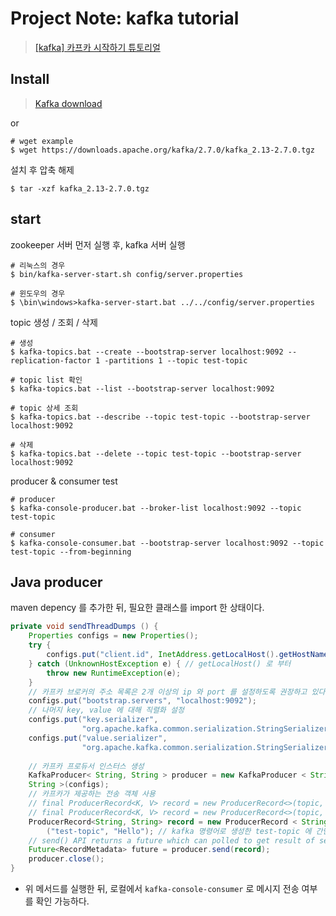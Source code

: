 # Project Note: kafka tutorial

>[[kafka] 카프카 시작하기 튜토리얼](https://devuna.tistory.com/88)

## Install 

>[Kafka download](https://kafka.apache.org/downloads)

or 

```shell
# wget example
$ wget https://downloads.apache.org/kafka/2.7.0/kafka_2.13-2.7.0.tgz
```

설치 후 압축 해제 

```shell
$ tar -xzf kafka_2.13-2.7.0.tgz
```

## start 

zookeeper 서버 먼저 실행 후, kafka 서버 실행

```shell
# 리눅스의 경우 
$ bin/kafka-server-start.sh config/server.properties 

# 윈도우의 경우 
$ \bin\windows>kafka-server-start.bat ../../config/server.properties
```

topic 생성 / 조회 / 삭제 

```shell
# 생성
$ kafka-topics.bat --create --bootstrap-server localhost:9092 --replication-factor 1 -partitions 1 --topic test-topic

# topic list 확인
$ kafka-topics.bat --list --bootstrap-server localhost:9092

# topic 상세 조회 
$ kafka-topics.bat --describe --topic test-topic --bootstrap-server localhost:9092

# 삭제 
$ kafka-topics.bat --delete --topic test-topic --bootstrap-server localhost:9092
```

producer & consumer test

```shell
# producer
$ kafka-console-producer.bat --broker-list localhost:9092 --topic test-topic

# consumer 
$ kafka-console-consumer.bat --bootstrap-server localhost:9092 --topic test-topic --from-beginning
```



## Java producer 

maven depency 를 추가한 뒤, 필요한 클래스를 import 한 상태이다. 

```java
private void sendThreadDumps () {
    Properties configs = new Properties();
    try {
        configs.put("client.id", InetAddress.getLocalHost().getHostName());
    } catch (UnknownHostException e) { // getLocalHost() 로 부터 
        throw new RuntimeException(e);
    }
    // 카프카 브로커의 주소 목록은 2개 이상의 ip 와 port 를 설정하도록 권장하고 있다.
    configs.put("bootstrap.servers", "localhost:9092");
    // 나머지 key, value 에 대해 직렬화 설정
    configs.put("key.serializer",
                "org.apache.kafka.common.serialization.StringSerializer");
    configs.put("value.serializer",
                "org.apache.kafka.common.serialization.StringSerializer");
    
    // 카프카 프로듀서 인스터스 생성
    KafkaProducer< String, String > producer = new KafkaProducer < String,
    String >(configs);
    // 카프카가 제공하는 전송 객체 사용
    // final ProducerRecord<K, V> record = new ProducerRecord<>(topic, key, value);
    // final ProducerRecord<K, V> record = new ProducerRecord<>(topic, value); 
    ProducerRecord<String, String> record = new ProducerRecord < String, String >
        ("test-topic", "Hello"); // kafka 명령어로 생성한 test-topic 에 간단하게 Hello 전송 
    // send() API returns a future which can polled to get result of send()
    Future<RecordMetadata> future = producer.send(record);
    producer.close();
}
```

- 위 메서드를 실행한 뒤, 로컬에서 `kafka-console-consumer` 로 메시지 전송 여부를 확인 가능하다. 

